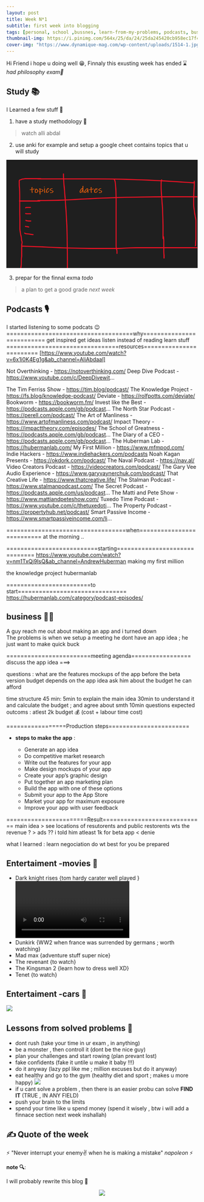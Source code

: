 ```yaml
---
layout: post
title: Week N*1
subtitle: first week into blogging
tags: [personal, school ,bussnes, learn-from-my-problems, podcasts, business]
thumbnail-img: https://i.pinimg.com/564x/25/da/24/25da245420cb958ec17f4230db429f23.jpg
cover-img: "https://www.dynamique-mag.com/wp-content/uploads/1514-1.jpg"
---
```


Hi Friend i hope u doing well 😁, Finnaly this exusting week has ended ⌛ *had philosophy exam🥱*

## Study 📚
I Learned a few stuff 🔧

1. have a study methodology 🧪

> watch alli abdal  

2. use anki for example and setup a google cheet contains topics that u will study 

![](2022-02-05-week-1md/2022-02-05-week-1md0.png)

3. prepar for the finnal exma *todo*

> a plan to get a good grade *next week*

## Podcasts 🎙️
I started listening to some podcats 😉 
====================================why==========================
get inspired 
get ideas 
listen instead of reading 
learn stuff 
================================resources========================
[https://www.youtube.com/watch?v=6x1i0K4Eg1g&ab_channel=AliAbdaal]

Not Overthinking - https://notoverthinking.com/
Deep Dive Podcast - https://www.youtube.com/c/DeepDivewit...

The Tim Ferriss Show - https://tim.blog/podcast/
The Knowledge Project - https://fs.blog/knowledge-podcast/
Deviate - https://rolfpotts.com/deviate/
Bookworm - https://bookworm.fm/
Invest like the Best - https://podcasts.apple.com/gb/podcast...
The North Star Podcast - https://perell.com/podcast/
The Art of Manliness - https://www.artofmanliness.com/podcast/
Impact Theory - https://impacttheory.com/episodes/
The School of Greatness - https://podcasts.apple.com/gb/podcast...
The Diary of a CEO - https://podcasts.apple.com/gb/podcast...
The Huberman Lab - https://hubermanlab.com/
My First Million - https://www.mfmpod.com/
Indie Hackers - https://www.indiehackers.com/podcasts
Noah Kagan Presents - https://okdork.com/podcast/
The Naval Podcast - https://nav.al/
Video Creators Podcast - https://videocreators.com/podcast/
The Gary Vee Audio Experience - https://www.garyvaynerchuk.com/podcast/
That Creative Life - https://www.thatcreative.life/
The Stalman Podcast - https://www.stalmanpodcast.com/
The Secret Podcast - https://podcasts.apple.com/us/podcast...
The Matti and Pete Show - https://www.mattiandpeteshow.com/
Tuxedo Time Podcast - https://www.youtube.com/c/thetuxedoti...
The Property Podcast - https://propertyhub.net/podcast/
Smart Passive Income - https://www.smartpassiveincome.com/li...

==================================when==========================
at the morning ..

==========================starting==============================
https://www.youtube.com/watch?v=nm1TxQj9IsQ&ab_channel=AndrewHuberman
making my first million
	
the knowledge project
hubermanlab

========================to start===============================
https://hubermanlab.com/category/podcast-episodes/

 
## business 👨‍💼
A guy reach me out about making an app and i turned down  
The problems is when we setup a meeting he dont have an app idea ; he just want to make quick buck 

========================meeting agenda=================
discuss the app idea ===> 

questions : 
	what are the features 
	mockups of the app before the beta version 
	budget depends on the app idea
	ask him about the budget he can afford
 
time structure 45 min: 
	5min to explain the main idea
	30min to understand it and calculate the budget ; and agree about smth
	10min questions 
expected outcoms : 
	atlest 2k budget 💰 (cost + labour time cost)

=================Production steps=======================
+ **steps to make the app** :  

	+ Generate an app idea
	+ Do competitive market research
	+ Write out the features for your app
	+ Make design mockups of your app
	+ Create your app’s graphic design
	+ Put together an app marketing plan
	+ Build the app with one of these options
	+ Submit your app to the App Store
	+ Market your app for maximum exposure
	+ Improve your app with user feedback

=======================Result=============================
main idea > see locations of resutorents and public restorents 
wts the revenue ? > ads ??
i told him atleast 1k for beta app < denie 

what I learned : 
	learn negociation 
	do wt best for you 
	be prepared 

## Entertaiment -movies 🎥

- Dark knight rises {tom hardy carater well played }
![](2022-02-05-week-1md/1.mp4)
- Dunkirk {WW2 when france was surrended by germans ; worth watching}
- Mad max {adventure stuff super nice}
- The revenant {to watch}
- The Kingsman 2 {learn how to dress well XD}
- Tenet {to watch}

## Entertaiment -cars 🚗

![](https://pbs.twimg.com/media/FK2UGTRXEAEiddL?format=jpg&name=large)


## Lessons from solved problems 👏
- dont rush (take your time in ur exam , in anything)
- be a monster , then controll it (dont be the nice guy)
- plan your challenges and start rowing (plan prevant lost)
- fake confidents (fake it untile u make it baby !!!) 
- do it anyway (lazy ppl like me ; million excuses but do it anyway)
- eat healthy and go to the gym (healthy diet and sport ; makes u more happy)
![](https://pbs.twimg.com/media/FK2_gJGXEAADwl-?format=jpg)
- if u cant solve a problem , then there is an easier probu can solve **FIND IT** (TRUE , IN ANY FIELD)
- push your brain to the limits 
- spend your time like u spend money (spend it wisely , btw i will add a finnace section next week inshallah)


## ✍️ Quote of the week 

⚡ "Never interrupt your enemy✌ when he is making a mistake" *napoleon* ⚡

**note 🔍**: 

I will probably rewrite this blog 📜

<p align="center">
    <img src="https://media.giphy.com/media/b9xHiqWTD9XOhSELs1/giphy.gif">
</p>